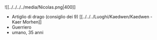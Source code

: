 ![[../../../../media/Nicolas.png|400]]
- Artiglio di drago (consiglio dei 9) [[../../../Luoghi/Kaedwen/Kaedwen - Kaer Morhen]] 
- Guerriero
- umano, 35 anni